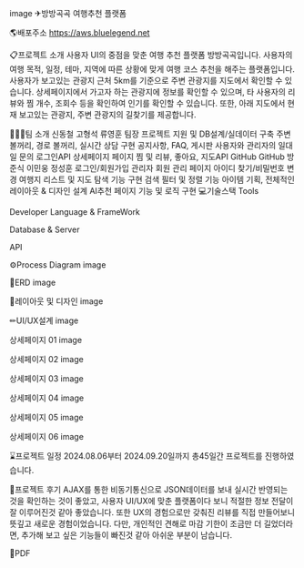 image
✈방방곡곡
여행추천 플랫폼

🌎배포주소
https://aws.bluelegend.net

📋프로젝트 소개
사용자 UI의 중점을 맞춘 여행 추천 플랫폼 방방곡곡입니다.
사용자의 여행 목적, 일정, 테마, 지역에 따른 상황에 맞게 여행 코스 추천을 해주는 플랫폼입니다.
사용자가 보고있는 관광지 근처 5km를 기준으로 주변 관광지를 지도에서 확인할 수 있습니다.
상세페이지에서 가고자 하는 관광지에 정보를 확인할 수 있으며, 타 사용자의 리뷰와 찜 개수, 조회수 등을 확인하여 인기를 확인할 수 있습니다.
또한, 아래 지도에서 현재 보고있는 관광지, 주변 관광지의 길찾기를 제공합니다.

👨‍👨‍👦팀 소개
신동철	고형석	류영훈
팀장
프로젝트 지원 및 DB설계/실데이터 구축
주변 볼꺼리, 경로 볼꺼리, 실시간 상담 구현	공지사항, FAQ, 게시판
사용자와 관리자의 일대일 문의
로그인API	상세페이지
페이지 찜 및 리뷰, 좋아요, 지도API
GitHub		GitHub
방준식	이민웅	정성훈
로그인/회원가입
관리자 회원 관리 페이지
아이디 찾기/비밀번호 변경	여행지 리스트 및 지도 탐색 기능 구현
검색 필터 및 정렬 기능	아이템 기획, 전체적인 레이아웃 & 디자인 설계
AI추천 페이지 기능 및 로직 구현
💻기술스택
Tools
    


Developer Language & FrameWork
      


Database & Server
 
API








⚙Process Diagram
image

🧩ERD
image

🎨레이아웃 및 디자인
image

✏UI/UX설계
image

상세페이지 01
image

상세페이지 02
image

상세페이지 03
image

상세페이지 04
image

상세페이지 05
image

상세페이지 06
image

⌛프로젝트 일정
2024.08.06부터 2024.09.20일까지 총45일간 프로젝트를 진행하였습니다.

📝프로젝트 후기
AJAX를 통한 비동기통신으로 JSON데이터를 보내 실시간 반영되는 것을 확인하는 것이 좋았고, 사용자 UI/UX에 맞춘 플랫폼이다 보니 적절한 정보 전달이 잘 이루어진것 같아 좋았습니다. 또한 UX의 경험으로만 갖춰진 리뷰를 직접 만들어보니 뜻깊고 새로운 경험이었습니다. 다만, 개인적인 견해로 마감 기한이 조금만 더 길었더라면, 추가해 보고 싶은 기능들이 빠진것 같아 아쉬운 부분이 남습니다.

📒PDF

